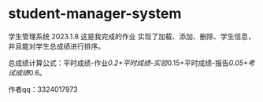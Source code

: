 # student-manager-system
学生管理系统
2023.1.8
这是我完成的作业
实现了加载、添加、删除、学生信息，并且能对学生总成绩进行排序。

总成绩计算公式：平时成绩-作业*0.2+平时成绩-实验*0.15+平时成绩-报告*0.05+考试成绩*0.6。

作者qq：3324017973
